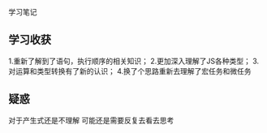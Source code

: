 学习笔记

## 学习收获
1.重新了解到了语句，执行顺序的相关知识；
2.更加深入理解了JS各种类型；
3.对运算和类型转换有了新的认识；
4.换了个思路重新去理解了宏任务和微任务

## 疑惑
对于产生式还是不理解 可能还是需要反复去看去思考